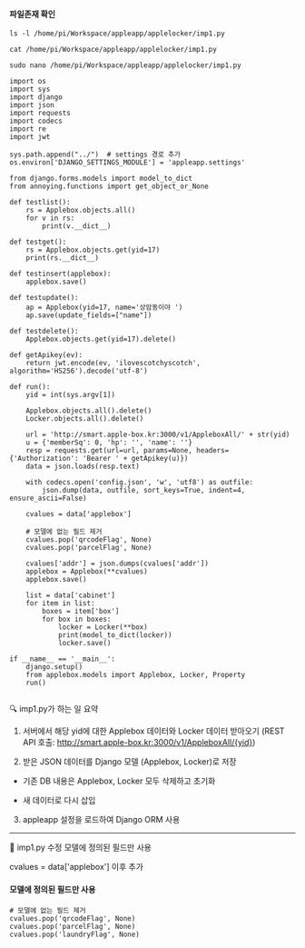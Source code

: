 #### 파일존재 확인
```less
ls -l /home/pi/Workspace/appleapp/applelocker/imp1.py

cat /home/pi/Workspace/appleapp/applelocker/imp1.py

sudo nano /home/pi/Workspace/appleapp/applelocker/imp1.py
```

```less
import os
import sys
import django
import json
import requests
import codecs
import re
import jwt

sys.path.append("../")  # settings 경로 추가
os.environ['DJANGO_SETTINGS_MODULE'] = 'appleapp.settings'

from django.forms.models import model_to_dict
from annoying.functions import get_object_or_None

def testlist():
    rs = Applebox.objects.all()
    for v in rs:
        print(v.__dict__)

def testget():
    rs = Applebox.objects.get(yid=17)
    print(rs.__dict__)

def testinsert(applebox):
    applebox.save()

def testupdate():
    ap = Applebox(yid=17, name='상암동이야 ')
    ap.save(update_fields=["name"])

def testdelete():
    Applebox.objects.get(yid=17).delete()

def getApikey(ev):
    return jwt.encode(ev, 'ilovescotchyscotch', algorithm='HS256').decode('utf-8')

def run():
    yid = int(sys.argv[1])

    Applebox.objects.all().delete()
    Locker.objects.all().delete()

    url = 'http://smart.apple-box.kr:3000/v1/AppleboxAll/' + str(yid)
    u = {'memberSq': 0, 'hp': '', 'name': ''}
    resp = requests.get(url=url, params=None, headers={'Authorization': 'Bearer ' + getApikey(u)})
    data = json.loads(resp.text)

    with codecs.open('config.json', 'w', 'utf8') as outfile:
        json.dump(data, outfile, sort_keys=True, indent=4, ensure_ascii=False)

    cvalues = data['applebox']

    # 모델에 없는 필드 제거
    cvalues.pop('qrcodeFlag', None)
    cvalues.pop('parcelFlag', None)

    cvalues['addr'] = json.dumps(cvalues['addr'])
    applebox = Applebox(**cvalues)
    applebox.save()

    list = data['cabinet']
    for item in list:
        boxes = item['box']
        for box in boxes:
            locker = Locker(**box)
            print(model_to_dict(locker))
            locker.save()

if __name__ == '__main__':
    django.setup()
    from applebox.models import Applebox, Locker, Property
    run()


```

🔍 imp1.py가 하는 일 요약

1. 서버에서 해당 yid에 대한 Applebox 데이터와 Locker 데이터 받아오기
(REST API 호출: http://smart.apple-box.kr:3000/v1/AppleboxAll/{yid})

2. 받은 JSON 데이터를 Django 모델 (Applebox, Locker)로 저장

- 기존 DB 내용은 Applebox, Locker 모두 삭제하고 초기화

- 새 데이터로 다시 삽입

3. appleapp 설정을 로드하여 Django ORM 사용

---

📍 imp1.py 수정 모델에 정의된 필드만 사용

cvalues = data['applebox'] 이후 추가

#### 모델에 정의된 필드만 사용

```less
# 모델에 없는 필드 제거
cvalues.pop('qrcodeFlag', None)
cvalues.pop('parcelFlag', None)
cvalues.pop('laundryFlag', None)
```





